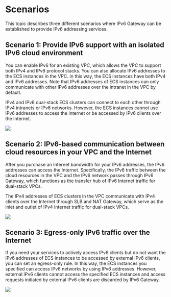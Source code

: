 # Scenarios

This topic describes three different scenarios where IPv6 Gateway can be established to provide IPv6 addressing services.

## Scenario 1: Provide IPv6 support with an isolated IPv6 cloud environment

You can enable IPv6 for an existing VPC, which allows the VPC to support both IPv4 and IPv6 protocol stacks. You can also allocate IPv6 addresses to the ECS instances in the VPC. In this way, the ECS instances have both IPv4 and IPv6 addresses. Note that IPv6 addresses of ECS instances can only communicate with other IPv6 addresses over the intranet in the VPC by default.

IPv4 and IPv6 dual-stack ECS clusters can connect to each other through IPv4 intranets or IPv6 networks. However, the ECS instances cannot use IPv6 addresses to access the Internet or be accessed by IPv6 clients over the Internet.

![](https://static-aliyun-doc.oss-accelerate.aliyuncs.com/assets/img/en-US/6010509951/p33733.png)

## Scenario 2: IPv6-based communication between cloud resources in your VPC and the Internet

After you purchase an Internet bandwidth for your IPv6 addresses, the IPv6 addresses can access the Internet. Specifically, the IPv6 traffic between the cloud resources in the VPC and the IPv6 network passes through IPv6 Gateway, which functions as the transfer hub of IPv6 Internet traffic for dual-stack VPCs.

The IPv4 addresses of ECS clusters in the VPC communicate with IPv4 clients over the Internet through SLB and NAT Gateway, which serve as the inlet and outlet of IPv4 Internet traffic for dual-stack VPCs.

![](https://static-aliyun-doc.oss-accelerate.aliyuncs.com/assets/img/en-US/6010509951/p33735.png)

## Scenario 3: Egress-only IPv6 traffic over the Internet

If you need your services to actively access IPv6 clients but do not want the IPv6 addresses of ECS instances to be accessed by external IPv6 clients, you can set an egress-only rule. In this way, the ECS instances you specified can access IPv6 networks by using IPv6 addresses. However, external IPv6 clients cannot access the specified ECS instances and access requests initiated by external IPv6 clients are discarded by IPv6 Gateway.

![](https://static-aliyun-doc.oss-accelerate.aliyuncs.com/assets/img/en-US/7010509951/p33736.tif)

